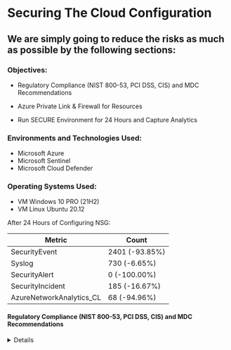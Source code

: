 # Securing The Cloud Configuration

## We are simply going to reduce the risks as much as possible by the following sections: 

<div>

### Objectives: 

- Regulatory Compliance (NIST 800-53, PCI DSS, CIS) and MDC Recommendations

- Azure Private Link & Firewall for Resources

- Run SECURE Environment for 24 Hours and Capture Analytics

### Environments and Technologies Used:

- Microsoft Azure
- Microsoft Sentinel
- Microsoft Cloud Defender

### Operating Systems Used:

- VM Windows 10 PRO (21H2)
- VM Linux Ubuntu 20.12

After 24 Hours of Configuring NSG: 
<div>

| Metric                   | Count
| ------------------------ | -----
| SecurityEvent            | 2401 (-93.85%)
| Syslog                   | 730 (-6.65%)
| SecurityAlert            | 0 (-100.00%)
| SecurityIncident         | 185 (-16.67%)
| AzureNetworkAnalytics_CL | 68 (-94.96%)

#### Regulatory Compliance (NIST 800-53, PCI DSS, CIS) and MDC Recommendations 
<details close>

<div>

</summary>

Reminder: Check your Subscription’s Cost Analysis

### Actions and Observations<b>

- Overview Currently 

![vivaldi_ILnTZamtya](https://user-images.githubusercontent.com/109401839/235340696-8d247dcd-e45f-4e6c-ba90-a6f1d4257766.png)

Click on Recommendations. 
Ideally we want to get to 100%. 

![vivaldi_sKRdqBEO7l](https://user-images.githubusercontent.com/109401839/235340928-3ad8b009-b1e7-46cd-920c-1b168c094904.png)

Currently, I am at 54%, apply each remediation steps according to Azure and get your score up. 

I will start with the DDos Protection and I wont show everything. However, take your time with this and Azure redirects you to everything. 

![vivaldi_GYcRzsJZK3](https://user-images.githubusercontent.com/109401839/235341029-feb752ee-2793-4a72-b2d0-99c710a27413.png)

![vivaldi_bLyC34Yftz](https://user-images.githubusercontent.com/109401839/235341064-6f41ab48-2787-4e66-8cdf-c00ad7941996.png)

In the next lab, we will go over the important Recommendations to secure our environment. Another project will show case getting the score to near 100 or at 100%. The question I will pose for that project is, "Having a 100% secure lab the best security measure?".

Now, let enter the final phase of the Cloud SOC Projects. 

### Azure Private Link & Firewall for Resources
<details close>

<div>

</summary>

![image](https://user-images.githubusercontent.com/109401839/235408787-7acc45e8-904f-4bfb-b4ec-7c6668f4453f.png)

### Goals for this lab:

- Inspect MDC Regulatory Compliance (Available and Implemented)
- NIST 800-53 (Ref)
- We will Implement SC-7

1. Configure Azure Private Link and Firewall for your Azure Key Vault Instance.
> Ensure you use the same region and VNet the rest of your VMs are located. 

![vivaldi_9kA8hVnhML](https://user-images.githubusercontent.com/109401839/235410803-679cf671-0110-41fd-b8be-973f7ccfd1ef.png)

1a. In the Firewalls, we will disable public access. 
> Allow trusted Miscrosoft services to bypass this firewall. 

``` When you enable the Key Vault Firewall, you'll be given an option to 'Allow Trusted Microsoft Services to bypass this firewall.' The trusted services list does not cover every single Azure service. For example, Azure DevOps isn't on the trusted services list. This does not imply that services that do not appear on the trusted services list are not trusted or are insecure. The trusted services list encompasses services where Microsoft controls all of the code that runs on the service. Since users can write custom code in Azure services such as Azure DevOps, Microsoft does not provide the option to create a blanket approval for the service. Furthermore, just because a service appears on the trusted service list, doesn't mean it is allowed for all scenarios.```

1b. Configure Private EndPoint Connections

![vivaldi_llF7NrXeNU](https://user-images.githubusercontent.com/109401839/235411138-05197fc9-624a-468a-ab20-ad808c69a5ef.png)

![vivaldi_IrwcXIE1uZ](https://user-images.githubusercontent.com/109401839/235411183-457d39ff-35f8-4e5e-baab-49a837b68374.png)

![vivaldi_cJOoHn4kRF](https://user-images.githubusercontent.com/109401839/235411232-1548ec0e-7b55-45f7-9a47-b06e61d0faa8.png)

![vivaldi_Cn9neeLZKd](https://user-images.githubusercontent.com/109401839/235411264-b876bf35-6a51-42e7-886b-c13b8c518e10.png)

![vivaldi_vDj1nUhARA](https://user-images.githubusercontent.com/109401839/235411275-0b16cd2a-b161-4fd2-b1df-683bfbfae3cf.png)

	
2. Configure Azure Private Link and Firewall for your Azure Storage Account instance

2a. Disable Public Access and configure EndPoint, repeat the steps above. 

![vivaldi_PjlZ3MgRi4](https://user-images.githubusercontent.com/109401839/235411592-2bd15e1a-7cbc-4686-8953-9c54c496ea27.png)

2b. This is done on the network tab as well as the Settings -> configuration “Allow Blob public access → Disabled” as well

![image](https://user-images.githubusercontent.com/109401839/235411467-3ed9c0d9-5e93-4800-bcc5-2d38bbcbcc89.png)

> The DNS will assign a private IP Address and resources will resolve to this IP.

3. Observe Network Watcher Topology

![vivaldi_fQ3YVFUNu1](https://user-images.githubusercontent.com/109401839/235411888-fadc37ab-db2b-4d4c-bc26-80bc95713900.png)

4. Observe the Key Vault and Storage Account Private Endpoints

5. Login to “windows-vm” and check the IP addresses of your Key Vault and Storage Account instances.

5a. My keyvault address, ```https://akv-cyber-lab5.vault.azure.net/``` 

![mstsc_fxQfHckld4](https://user-images.githubusercontent.com/109401839/235413357-0963704d-9468-49ca-a17c-b45c80d13314.png)

We can see it is resolving to a private IP address which means out Endpoint is working! Not solely because of the IP address, but because it is resolving to a private IP address within out subnet range. 
If it was not working, we would have to troubleshoot.

Now, lets try this but on our own computers, not the virtual machines. 

![image](https://user-images.githubusercontent.com/109401839/235414783-fb98d0c3-2339-4f25-a017-7f6f53f927a1.png)

We can resolve it and it shows a public IP address but we do not have access to it. 

This is an important distinction because my home computer is not on the VNET that the keyvault is located on. 

5b. Storage account address, ```https://sacyberlab05.blob.core.windows.net/``` <- This comes from the Blob service. If you remember moments ago, this was turned off to disconnect access from the public web to our services. 

![Discord_Q2mMinCHmZ](https://user-images.githubusercontent.com/109401839/235414029-26c69c5d-3bfb-44e8-8c43-45e24714370d.png)

Lets try this on our non-azure computer:

![image](https://user-images.githubusercontent.com/109401839/235414638-2113a6d0-5bdf-476d-997f-430a5c876b21.png)

Now lets see if the Endpoint work by running this in the Azure computer: 

![image](https://user-images.githubusercontent.com/109401839/235414965-914e2cb5-1859-43ff-99f9-2ea46832f3ff.png)

6. Create NSG & Attach to subnet

> Once created (I named mine NSG-Subnet) , head to Virtual Networks -> Enter the VNet -> Subnets -> Select default -> Add NSG-Subnet to NSG. -> Save. 

6a. Network Watcher Topology

![vivaldi_JWUR0sOCLh](https://user-images.githubusercontent.com/109401839/235415688-c1a3b912-8271-4e87-8ffe-5b7c0c26002a.png)

7. We satisfied most of NIST 800-53: SC-7 [Boundary Protection] 

- Just from doing the steps above we increased out Secure Score from 54% to 75% ! 

![vivaldi_kFYxmPzqwK](https://user-images.githubusercontent.com/109401839/235415879-fe17a567-1987-4afa-ad16-b4da996d0303.png)

- Somethings does take a few moments in Azure to update. Check the Regulatory Compliance section of Defender for Cloud, here we can see the status of everything. 

![vivaldi_gPgHNLFsaR](https://user-images.githubusercontent.com/109401839/235416092-7e1021be-6600-4fa7-8b6f-b6fc62b36858.png)

- We know everything is working properly, so I would not worry too much for this. It will take a moment to update.  Now lets wait 24 hours to capture our statisitcs. 

### Troubleshooting Methods:

> They should be private addresses, indicating the resources have been probably integrated into private VNet.

> If you see a public IP address, either it’s not done propagating yet, or it’s not configured correctly.

> Possible causes for this are your resources and VM are actually in different Virtual Networks, or something is just not setup right.

> The good news is, you don’t need to fix this for the rest of the lab, we are just trying to lock down the environment. 

> However, if you want to fix it, you can try deleting the Private Endpoints/config and trying again.

### Run SECURE Environment for 24 Hours and Capture Analytics
<details close>

<div>

</summary>

<div>

After 24 Hours of Locking - Down Environment: 

| Metric                   | Count
| ------------------------ | -----
| SecurityEvent            | 0
| Syslog                   | 0
| SecurityAlert            | 0 
| SecurityIncident         | 0
| AzureNetworkAnalytics_CL | 0

<div>

Well, this series of projects in Microsoft Azure is finally at its conclusion.

Over time there will be updates and cleaning up. 

However, whoever is viewing this. 

I hope  you learned a lot because I have learned a lot. 

I started this project April 9th, 2023 and completed it May 1st, 2023.
Overall it took roughly two weeks to complete everything. 
Handling personal matters, took time away from this project.

Next project, which is optional, will be a Business Data Analysis project of project. 

Thank you.
